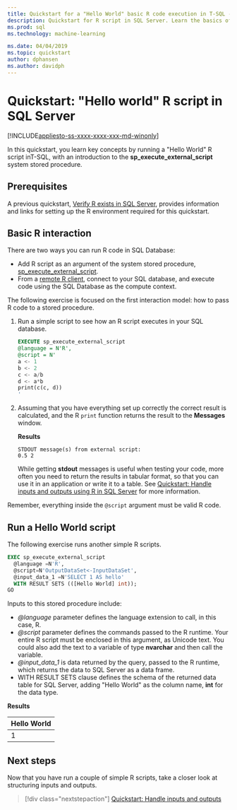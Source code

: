 ```yaml
---
title: Quickstart for a "Hello World" basic R code execution in T-SQL - SQL Server Machine Learning
description: Quickstart for R script in SQL Server. Learn the basics of calling R script using the sp_execute_external_script system stored procedure in a hello-world exercise.
ms.prod: sql
ms.technology: machine-learning

ms.date: 04/04/2019
ms.topic: quickstart
author: dphansen
ms.author: davidph
---
```

# Quickstart: "Hello world" R script in SQL Server 
[!INCLUDE[appliesto-ss-xxxx-xxxx-xxx-md-winonly](../../includes/appliesto-ss-xxxx-xxxx-xxx-md-winonly.md)]

In this quickstart, you learn key concepts by running a "Hello World" R script inT-SQL, with an introduction to the **sp_execute_external_script** system stored procedure. 

## Prerequisites

A previous quickstart, [Verify R exists in SQL Server](quickstart-r-verify.md), provides information and links for setting up the R environment required for this quickstart.

## Basic R interaction

There are two ways you can run R code in SQL Database:

+ Add R script as an argument of the system stored procedure, [sp_execute_external_script](https://docs.microsoft.com/sql/relational-databases/system-stored-procedures/sp-execute-external-script-transact-sql).
+ From a [remote R client](https://docs.microsoft.com/sql/advanced-analytics/r/set-up-a-data-science-client), connect to your SQL database, and execute code using the SQL Database as the compute context.

The following exercise is focused on the first interaction model: how to pass R code to a stored procedure.

1. Run a simple script to see how an R script executes in your SQL database.

    ```sql
    EXECUTE sp_execute_external_script
    @language = N'R',
    @script = N'
    a <- 1
    b <- 2
    c <- a/b
    d <- a*b
    print(c(c, d))
    '
    ```

2. Assuming that you have everything set up correctly the correct result is calculated, and the R `print` function returns the result to the **Messages** window.

    **Results**

    ```text
    STDOUT message(s) from external script: 
    0.5 2
    ```

    While getting **stdout** messages is useful when testing your code, more often you need to return the results in tabular format, so that you can use it in an application or write it to a table. See [Quickstart: Handle inputs and outputs using R in SQL Server](rtsql-working-with-inputs-and-outputs.md) for more information.

Remember, everything inside the `@script` argument must be valid R code.

## Run a Hello World script

The following exercise runs another simple R scripts.

```sql
EXEC sp_execute_external_script
  @language =N'R',
  @script=N'OutputDataSet<-InputDataSet',
  @input_data_1 =N'SELECT 1 AS hello'
  WITH RESULT SETS (([Hello World] int));
GO
```

Inputs to this stored procedure include:

+ *@language* parameter defines the language extension to call, in this case, R.
+ *@script* parameter defines the commands passed to the R runtime. Your entire R script must be enclosed in this argument, as Unicode text. You could also add the text to a variable of type **nvarchar** and then call the variable.
+ *@input_data_1* is data returned by the query, passed to the R runtime, which returns the data to SQL Server as a data frame.
+ WITH RESULT SETS clause defines the schema of the returned data table for SQL Server, adding "Hello World" as the column name, **int** for the data type.

**Results**

| Hello World |
|-------------|
| 1 |

## Next steps

Now that you have run a couple of simple R scripts, take a closer look at structuring inputs and outputs.

> [!div class="nextstepaction"]
> [Quickstart: Handle inputs and outputs](quickstart-r-inputs-and-outputs.md)
